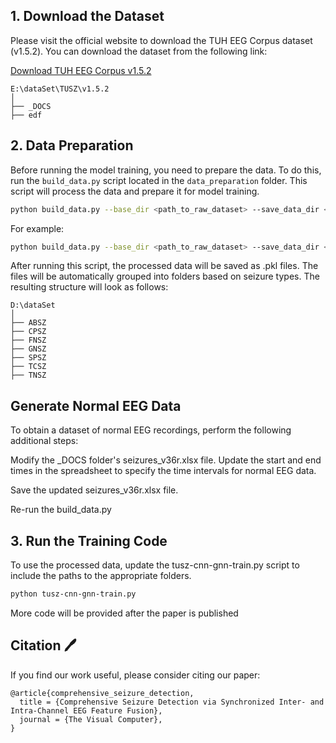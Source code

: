 ## 1. Download the Dataset
Please visit the official website to download the TUH EEG Corpus dataset (v1.5.2). You can download the dataset from the following link:

[Download TUH EEG Corpus v1.5.2](https://isip.piconepress.com/projects/nedc/html/tuh_eeg/)

```
E:\dataSet\TUSZ\v1.5.2
│
├── _DOCS                 
├── edf                   
```

## 2. Data Preparation
Before running the model training, you need to prepare the data. To do this, run the `build_data.py` script located in the `data_preparation` folder. This script will process the data and prepare it for model training.

```bash
python build_data.py --base_dir <path_to_raw_dataset> --save_data_dir <path_to_save_processed_data> --tuh_eeg_szr_ver v1.5.2
```
For example:
```bash
python build_data.py --base_dir <path_to_raw_dataset> --save_data_dir <path_to_save_processed_data> --tuh_eeg_szr_ver v1.5.2
```

After running this script, the processed data will be saved as .pkl files. The files will be automatically grouped into folders based on seizure types. The resulting structure will look as follows:
```
D:\dataSet
│
├── ABSZ                  
├── CPSZ                 
├── FNSZ                 
├── GNSZ                  
├── SPSZ                  
├── TCSZ                 
├── TNSZ             
```

## Generate Normal EEG Data
To obtain a dataset of normal EEG recordings, perform the following additional steps:

Modify the _DOCS folder's seizures_v36r.xlsx file. Update the start and end times in the spreadsheet to specify the time intervals for normal EEG data.

Save the updated seizures_v36r.xlsx file.

Re-run the build_data.py




## 3. Run the Training Code

To use the processed data, update the tusz-cnn-gnn-train.py script to include the paths to the appropriate folders. 

```bash
python tusz-cnn-gnn-train.py
```


More code will be provided after the paper is published


## Citation 🖊️

If you find our work useful, please consider citing our paper:

```
@article{comprehensive_seizure_detection,
  title = {Comprehensive Seizure Detection via Synchronized Inter- and Intra-Channel EEG Feature Fusion},
  journal = {The Visual Computer},
}

```
